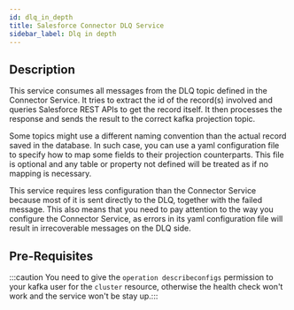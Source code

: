 ```yaml
---
id: dlq_in_depth
title: Salesforce Connector DLQ Service
sidebar_label: Dlq in depth
---
```




## Description

This service consumes all messages from the DLQ topic defined in the Connector Service. It tries to extract the id of
the record(s) involved and queries Salesforce REST APIs to get the record itself. It then processes the response and
sends the result to the correct kafka projection topic.

Some topics might use a different naming convention than the actual record saved in the database. In such case, you can
use a yaml configuration file to specify how to map some fields to their projection counterparts. This file is optional
and any table or property not defined will be treated as if no mapping is necessary.

This service requires less configuration than the Connector Service because most of it is sent directly to the DLQ,
together with the failed message.
This also means that you need to pay attention to the way you configure the Connector Service, as errors in its yaml
configuration file will result in irrecoverable messages on the DLQ side.

## Pre-Requisites

:::caution You need to give the `operation describeconfigs` permission to your kafka user for the `cluster`
resource, otherwise the health check won't work and the service won't be stay up.:::
